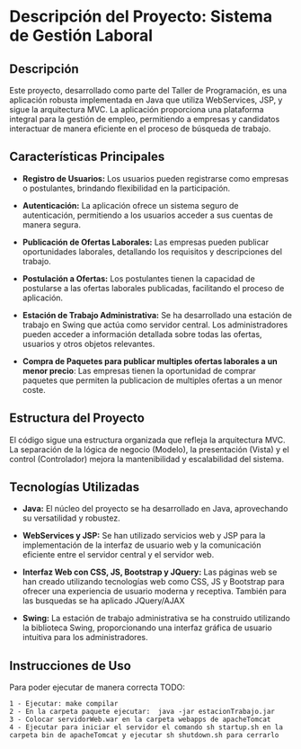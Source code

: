 # Descripción del Proyecto: Sistema de Gestión Laboral

## Descripción

Este proyecto, desarrollado como parte del Taller de Programación, es una aplicación robusta implementada en Java que utiliza WebServices, JSP, y sigue la arquitectura MVC. La aplicación proporciona una plataforma integral para la gestión de empleo, permitiendo a empresas y candidatos interactuar de manera eficiente en el proceso de búsqueda de trabajo.

## Características Principales

- **Registro de Usuarios:** Los usuarios pueden registrarse como empresas o postulantes, brindando flexibilidad en la participación.

- **Autenticación:** La aplicación ofrece un sistema seguro de autenticación, permitiendo a los usuarios acceder a sus cuentas de manera segura.

- **Publicación de Ofertas Laborales:** Las empresas pueden publicar oportunidades laborales, detallando los requisitos y descripciones del trabajo.

- **Postulación a Ofertas:** Los postulantes tienen la capacidad de postularse a las ofertas laborales publicadas, facilitando el proceso de aplicación.

- **Estación de Trabajo Administrativa:** Se ha desarrollado una estación de trabajo en Swing que actúa como servidor central. Los administradores pueden acceder a información detallada sobre todas las ofertas, usuarios y otros objetos relevantes.

- **Compra de Paquetes para publicar multiples ofertas laborales a un menor precio**: Las empresas tienen la oportunidad de comprar paquetes que permiten la publicacion de multiples ofertas a un menor coste.


## Estructura del Proyecto

El código sigue una estructura organizada que refleja la arquitectura MVC. La separación de la lógica de negocio (Modelo), la presentación (Vista) y el control (Controlador) mejora la mantenibilidad y escalabilidad del sistema.

## Tecnologías Utilizadas

- **Java:** El núcleo del proyecto se ha desarrollado en Java, aprovechando su versatilidad y robustez.

- **WebServices y JSP:** Se han utilizado servicios web y JSP para la implementación de la interfaz de usuario web y la comunicación eficiente entre el servidor central y el servidor web.

- **Interfaz Web con CSS, JS, Bootstrap y JQuery:** Las páginas web se han creado utilizando tecnologías web como CSS, JS y Bootstrap para ofrecer una experiencia de usuario moderna y receptiva. También para las busquedas se ha aplicado JQuery/AJAX

- **Swing:** La estación de trabajo administrativa se ha construido utilizando la biblioteca Swing, proporcionando una interfaz gráfica de usuario intuitiva para los administradores.

## Instrucciones de Uso

Para poder ejecutar de manera correcta TODO:

    1 - Ejecutar: make compilar
    2 - En la carpeta paquete ejecutar:  java -jar estacionTrabajo.jar
    3 - Colocar servidorWeb.war en la carpeta webapps de apacheTomcat
    4 - Ejecutar para iniciar el servidor el comando sh startup.sh en la carpeta bin de apacheTomcat y ejecutar sh shutdown.sh para cerrarlo

